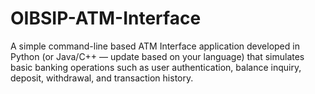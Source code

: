 # OIBSIP-ATM-Interface
A simple command-line based ATM Interface application developed in Python (or Java/C++ — update based on your language) that simulates basic banking operations such as user authentication, balance inquiry, deposit, withdrawal, and transaction history.
